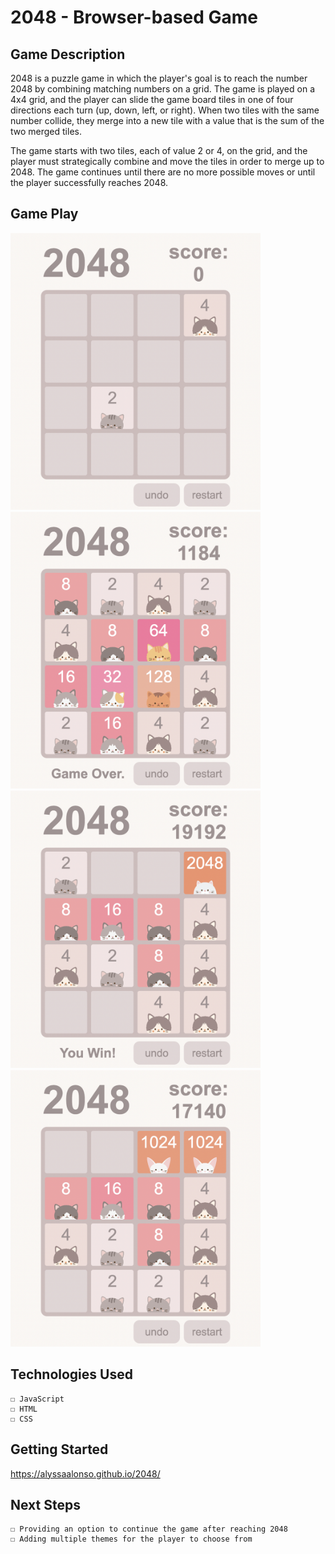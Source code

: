 # 2048 - Browser-based Game

## Game Description

2048 is a puzzle game in which the player's goal is to reach the number 2048 by combining matching numbers on a grid. The game is played on a 4x4 grid, and the player can slide the game board tiles in one of four directions each turn (up, down, left, or right). When two tiles with the same number collide, they merge into a new tile with a value that is the sum of the two merged tiles.

The game starts with two tiles, each of value 2 or 4, on the grid, and the player must strategically combine and move the tiles in order to merge up to 2048. The game continues until there are no more possible moves or until the player successfully reaches 2048.

## Game Play

<img src="./assets/images/gameplay1.png" width="400">
<img src="./assets/images/gameplay2.png" width="400">
<img src="./assets/images/gameplay4.png" width="400">
<img src="./assets/images/gameplay3.png" width="400">

## Technologies Used

    ☐ JavaScript
    ☐ HTML
    ☐ CSS

## Getting Started

https://alyssaalonso.github.io/2048/

## Next Steps

    ☐ Providing an option to continue the game after reaching 2048
    ☐ Adding multiple themes for the player to choose from

